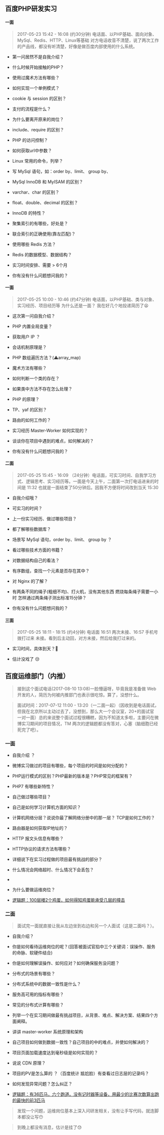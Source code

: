 ## 百度PHP研发实习


#### 一面

> 2017-05-23 15:42 - 16:08 (约30分钟) 电话面、以PHP基础、面向对象、MySql、Redis、HTTP、Linux等基础
对方电话收音不清楚，说了两次工作的产品线，都没有听清楚，好像是做百度内部使用的什么系统。


- 第一问居然不是自我介绍？

- 什么时候开始接触的PHP？

- 使用过魔术方法有哪些？

- 如何实现一个单例模式？

- cookie 与 session 的区别？

- 支付的流程是什么？

- 为什么要离开原来的岗位？

- include、require 的区别？

- PHP 的访问控制？

- 如何获取url中参数？

- Linux 常用的命令，列举？

- 写 MySql 语句，如：order by、limit、 group by、

- MySql InnoDB 和 MyISAM 的区别？

- varchar、char 的区别？

- float、double、decimal 的区别？

- InnoDB 的特性？

- 聚集索引的有哪些，好处是？

- 联合索引的正确使用(靠左匹配)？

- 使用哪些 Redis 方法？

- Redis 的数据模型、数据结构？

- 实习时间安排、需要 > 6个月

- 你有没有什么问题想问我的？




#### 一面

> 2017-05-25 10:00 - 10:46 (约47分钟) 电话面，以PHP基础、类与对象、实习经历、项目经历等
为什么还是一面？
我在好几个地投递简历了😫

- 这次第一问自我介绍？

- PHP 内置全局变量？

- 获取用户 IP ？

- 会话机制原理是？

- PHP 数组遍历方法？(⚠️array_map)

- 魔术方法有哪些？

- 如何判断一个类的存在？

- 如果类中方法不存在怎么处理？

- PHP 的原理？

- TP、yaf 的区别？

- 路由的如何工作的？

- 实习经历 Master-Worker 如何实现的？

- 谈谈你在项目中遇到的难点，如何解决的？

- 你有没有什么问题想问我的？

#### 二面

> 2017-05-25 15:45 - 16:09 （24分钟）电话面，可实习时间、自我学习方式、逻辑思考、实习经历等。一面是今天上午，二面第一次打电话进来的时间是 11:32 也就是一面结束了50分钟后。因我不方便将时间改到当天 15:30

- 自我介绍哦？

- 可实习的时间？

- 上一份实习经历、做过哪些项目？

- 都了解哪些数据库？

- 场景写 MySql 语句，order by、limit、 group by ？

- 看过哪些技术方面的书籍？

- 对数据结构自己的看法？

- 有序数组，查找一个元素是否存在其中？

- 对 Nginx 的了解？

- 有两条不同的绳子(粗细不均)、打火机，没有其他东西 燃烧每条绳子需要一小时 怎样通过两条绳子测出标准15分钟？

- 你有没有什么问题想问我的？


#### 三面

> 2017-05-25 18:11 - 18:15 (约4分钟) 电话面  16:51 两次未接、16:57 手机号拨打过来 未接。看到后主动回，对方未接，然后给我打过来的。 

- 实习时间，具体到天？😤

- 估计没戏了 😒



## 百度运维部门（内推）

> 接到这个面试电话(2017-08-10 13:08)一脸懵逼呀，毕竟我是准备做 Web 开发的人，简历为何被内推部门也表示很吃惊。算了，没想什么。

> 面试时间：2017-07-12 11:00 - 13:20（一二面一起）（因收到是电话面试，但我在北京所以主动过去了，没想到，那么大一个会议室，20+的面试官 一对一面）总的来说整个面试过程很糟糕，因为不知道太多啦，主要问在微博实习期间的项目情况，TM 两次的逻辑题都没有答对，心塞（脑细胞已经死完了吧）。


### 一面

- 自我介绍 ？

- 微博实习做过的项目有哪些，每个项目的时间是如何分配的？

- PHP运行模式的区别？PHP最新的版本是？PHP常见的框架有？

- PHP7 有哪些新特性？

- 自己做过哪些项目？

- 自己是如何学习计算机方面的知识？

- 计算机网络分层？说说你最了解网络分册中的那一层？ TCP是如何工作的？

- 路由器是如何获取IP地址的？

- HTTP 报文头信息有哪些？

- HTTP协议的请求方法有哪些？

- 详细说下在实习过程做的项目最有挑战的部分？

- 什么情况会网络超时、什么情况下会丢包？

- 

- 为什么要做运维岗位？

- [逻辑题：100层楼2个鸡蛋，如何得知鸡蛋能承受几层的撞击](http://www.cnblogs.com/yangai/p/5391533.html)


### 二面

> 面试完一面就直接让我从左边坐到右边和另一个人面试（这是二面吗？）。

- 自我介绍？

- 你是如何看待运维岗位的呢？(回答被面试官掐中三个关键词：误操作、服务的命脉、软硬件结合)

- 你是如何理解误操作、如何应对？如何确保服务没问题？

- 分布式的场景有哪些？

- 分布式系统中的数据一致性是什么？

- 服务高可用的指标有哪些？

- 常见的分布式计算有哪些？

- 列举一个在实习期间做最有挑战项目，从背景、难点、解决方案、结果四个方面阐释。

- 讲讲 master-worker 系统原理和架构

- 自己项目如何做到数据一致性？自己项目的中的难点，并使如何解决的？

- 项目页面加载速度达到毫秒级是如何实现的？

- 说说 CDN 原理？

- 项目的PV是怎么算的 ？（百度统计 尴尬脸）有查看过日志层的记录吗？ 

- 如何发现异常问题？怎么纠正？


- [逻辑题：有36匹马，六个跑道。没有记时器等设备，用最少的比赛次数算出跑的最快的前3匹马](http://blog.csdn.net/yahohi/article/details/8022881)


> 发现一个问题，运维岗位基本上深入问研发相关，没有让手写代码，就连脚本都没让写😯

> 到晚上都没有消息，估计是挂了😓